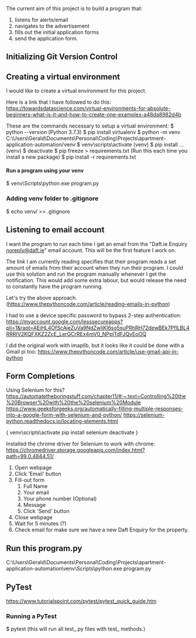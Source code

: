 The current aim of this project is to build a program that:
1. listens for alerts/email
1. navigates to the advertisement
1. fills out the initial application forms
1. send the application form.

## Initializing Git Version Control


## Creating a virtual environment
I would like to create a virtual environment for this project.

Here is a link that I have followed to do this: https://towardsdatascience.com/virtual-environments-for-absolute-beginners-what-is-it-and-how-to-create-one-examples-a48da8982d4b

These are the commands necessary to setup a virtual environment:
$ python --version (Python 3.7.3)
$ pip install virtualenv
$ python -m venv C:\Users\Gerald\Documents\Personal\Coding\Projects\apartment-application-automation/venv
$ venv\scripts\activate
(venv) $ pip install ...
(venv) $ deactivate
$ pip freeze > requirements.txt (Run this each time you install a new package)
$ pip install -r requirements.txt

#### Run a program using your venv
$ venv\Scripts\python.exe program.py

### Adding venv folder to .gitignore
$ echo venv/ >> .gitignore

## Listening to email account
I want the program to run each time I get an email from the "Daft.ie Enquiry <noreply@daft.ie>" email account. This will be the first feature I work on.

The link I am currently reading specifies that their program reads a set amount of emails from their account when they run their program. I could use this solution and run the program manually whenever I get the notification. This would add some extra labour, but would release the need to constantly have the program running.

Let's try the above approach. (https://www.thepythoncode.com/article/reading-emails-in-python)

I had to use a device specific password to bypass 2-step authentication: https://myaccount.google.com/lesssecureapps?pli=1&rapt=AEjHL4OfScAjeZuVa9NdZwliKl6so5suPRhRH72dewBEk7PflLBL4RRRIV2KQFXKZ2ZcE_LerGCrREx4mV0_NPplTdFJQvEoOQ

I did the original work with imaplib, but it looks like it could be done with a Gmail pi too: https://www.thepythoncode.com/article/use-gmail-api-in-python

## Form Completions

Using Selenium for this? https://automatetheboringstuff.com/chapter11/#:~:text=Controlling%20the%20Browser%20with%20the%20selenium%20Module
https://www.geeksforgeeks.org/automatically-filling-multiple-responses-into-a-google-form-with-selenium-and-python/
https://selenium-python.readthedocs.io/locating-elements.html

{
    venv\scripts\activate
    pip install selenium
    deactivate
}

Installed the chrome driver for Selenium to work with chrome: https://chromedriver.storage.googleapis.com/index.html?path=99.0.4844.51/
1. Open webpage
1. Click 'Email' button
1. Fill-out form
    1. Full Name
    1. Your email
    1. Your phone number (Optional)
    1. Message
    1. Click 'Send' button
1. Close webpage
1. Wait for 5 minutes (?)
1. Check email for make sure we have a new Daft Enquiry for the property.

## Run this program.py

C:\Users\Gerald\Documents\Personal\Coding\Projects\apartment-application-automation\venv\Scripts\python.exe program.py

## PyTest
https://www.tutorialspoint.com/pytest/pytest_quick_guide.htm

### Running a PyTest
$ pytest (this will run all test_.py files with test_ methods.)